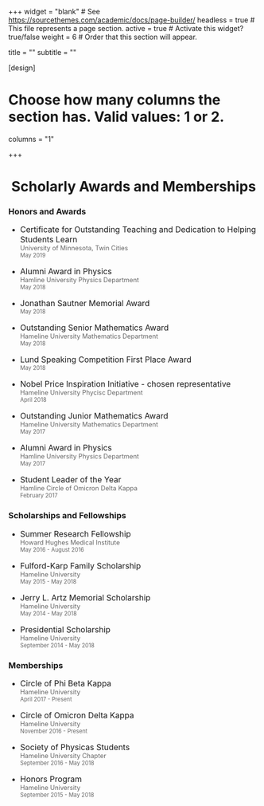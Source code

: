 +++
widget = "blank"  # See https://sourcethemes.com/academic/docs/page-builder/
headless = true  # This file represents a page section.
active = true  # Activate this widget? true/false
weight = 6  #  Order that this section will appear.

title = ""
subtitle = ""

[design]
  # Choose how many columns the section has. Valid values: 1 or 2.
  columns = "1"

+++





<style>
p.title {
  font-size: 1rem; 
  margin: 15px 0px 0px 0px; 
}
p.org {
  font-size: .8rem;
  color: rgba(0,0,0,0.6);
  margin:0px; 
}
p.year {
  font-size: .7rem;
  color: rgba(0,0,0,0.6);
  margin:0px; 
}

p.desc {
  font-size: .8rem;
  margin: 1px 0px 0px 0px; 
}
</style>


<center>
<h1>
Scholarly Awards and Memberships
</h1> </center> 


<div class="row">

  <div class="col-md-7">
    <h3>Honors and Awards </h3>
      <ul >
        <li>
        <p class="title">Certificate for Outstanding Teaching and Dedication to Helping Students Learn</p>
        <p class="org">University of Minnesota, Twin Cities</p>
        <p class="year"> May 2019 </p>
        </li>
        <li>
        <p class="title">Alumni Award in Physics </p>
        <p class="org">Hamline University Physics Department</p> 
        <p class="year"> May 2018 </p>
        </li>
         <li>
        <p class="title">Jonathan Sautner Memorial Award </p>
        <!-- <p class="org">  </p> --> 
        <p class="year"> May 2018 </p>
        </li>
        <li>
        <p class="title"> Outstanding Senior Mathematics Award </p>
        <p class="org">Hameline University Mathematics Department</p>
        <p class="year"> May 2018 </p>
        </li>
        <li>
        <p class="title"> Lund Speaking Competition First Place Award </p>
        <!-- <p class="org">  </p> -->
        <p class="year"> May 2018 </p>
        </li>
        <li>
        <p class="title"> Nobel Price Inspiration Initiative - chosen representative </p>
        <p class="org">Hameline University Phycisc Department </p>
        <p class="year"> April 2018 </p>
        </li>
        <li>
        <p class="title"> Outstanding Junior Mathematics Award </p>
        <p class="org">Hameline University Mathematics Department</p>
        <p class="year"> May 2017 </p>
        </li>
        <li>
        <p class="title">Alumni Award in Physics </p>
        <p class="org">Hamline University Physics Department</p> 
        <p class="year"> May 2017 </p>
        </li>
        <li>
        <p class="title"> Student Leader of the Year </p>
        <p class="org">Hamline Circle of Omicron Delta Kappa </p>
        <p class="year"> February 2017 </p>
        </li>
      </ul>
  </div>

  <div class="col-md-5">
    <h3>Scholarships and Fellowships </h3>
      <ul >
        <li>
        <p class="title"> Summer Research Fellowship </p>
        <p class="org">Howard Hughes Medical Institute </p>
        <p class="year"> May 2016 - August 2016 </p>
        </li>
        <li>
        <p class="title"> Fulford-Karp Family Scholarship </p>
        <p class="org">Hameline University  </p>
        <p class="year"> May 2015 - May 2018 </p>
        </li>
        <li>
        <p class="title"> Jerry L. Artz Memorial Scholarship </p>
        <p class="org">Hameline University  </p>
        <p class="year"> May 2014 - May 2018 </p>
        </li>
        <li>
        <p class="title"> Presidential Scholarship </p>
        <p class="org">Hameline University  </p>
        <p class="year"> September 2014 - May 2018 </p>
        </li>
      </ul>
    <h3>Memberships </h3>
      <ul >
        <li>
        <p class="title"> Circle of Phi Beta Kappa </p>
        <p class="org"> Hameline University </p>
        <p class="year"> April 2017 - Present  </p>
        </li>
        <li>
        <p class="title"> Circle of Omicron Delta Kappa </p>
        <p class="org"> Hameline University </p>
        <p class="year"> November 2016 - Present  </p>
        </li>
        <li>
        <p class="title"> Society of Physicas Students </p>
        <p class="org"> Hameline University Chapter </p>
        <p class="year"> September 2016 - May 2018  </p>
        </li>
        <li>
        <p class="title"> Honors Program </p>
        <p class="org"> Hameline University </p>
        <p class="year"> September 2015 - May 2018  </p>
        </li>
      </ul>
  </div>

</div>


<br> 



</div>

